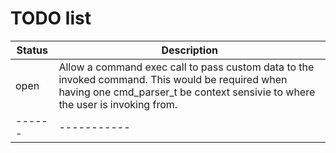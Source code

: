 # TODO list

|Status|Description|
|------|-----------|
|open  |Allow a command exec call to pass custom data to the invoked command.  This would be required when having one cmd_parser_t be context sensivie to where the user is invoking from.
|------|-----------|
